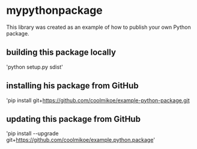 # mypythonpackage

This library was created as an example of how to publish your own Python package.

## building this package locally

'python setup.py sdist'

## installing his package from GitHub

'pip install git+https://github.com/coolmikoe/example-python-package.git

## updating this package from GitHub

'pip install --upgrade git+https://github.com/coolmikoe/example.python.package'